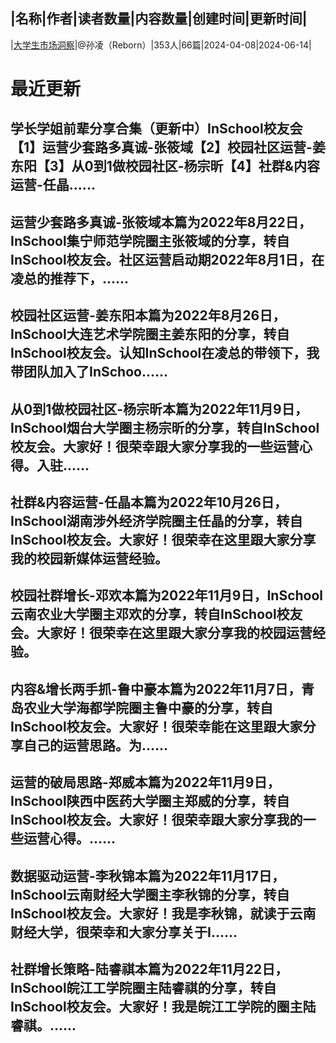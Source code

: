 |名称|作者|读者数量|内容数量|创建时间|更新时间|
---
|[大学生市场洞察](https://xiaobot.net/p/xiaoyuan?refer=0b133df9-27dc-423b-8101-639049001c13)|@孙凌（Reborn）|353人|66篇|2024-04-08|2024-06-14|

# 最近更新
## 学长学姐前辈分享合集（更新中）InSchool校友会【1】运营少套路多真诚-张筱域【2】校园社区运营-姜东阳【3】从0到1做校园社区-杨宗昕【4】社群&内容运营-任晶......
## 运营少套路多真诚-张筱域本篇为2022年8月22日，InSchool集宁师范学院圈主张筱域的分享，转自InSchool校友会。社区运营启动期2022年8月1日，在凌总的推荐下，......
## 校园社区运营-姜东阳本篇为2022年8月26日，InSchool大连艺术学院圈主姜东阳的分享，转自InSchool校友会。认知InSchool在凌总的带领下，我带团队加入了InSchoo......
## 从0到1做校园社区-杨宗昕本篇为2022年11月9日，InSchool烟台大学圈主杨宗昕的分享，转自InSchool校友会。大家好！很荣幸跟大家分享我的一些运营心得。入驻......
## 社群&内容运营-任晶本篇为2022年10月26日，InSchool湖南涉外经济学院圈主任晶的分享，转自InSchool校友会。大家好！很荣幸在这里跟大家分享我的校园新媒体运营经验。
## 校园社群增长-邓欢本篇为2022年11月9日，InSchool云南农业大学圈主邓欢的分享，转自InSchool校友会。大家好！很荣幸在这里跟大家分享我的校园运营经验。
## 内容&增长两手抓-鲁中豪本篇为2022年11月7日，青岛农业大学海都学院圈主鲁中豪的分享，转自InSchool校友会。大家好！很荣幸能在这里跟大家分享自己的运营思路。为......
## 运营的破局思路-郑威本篇为2022年11月9日，InSchool陕西中医药大学圈主郑威的分享，转自InSchool校友会。大家好！很荣幸跟大家分享我的一些运营心得。......
## 数据驱动运营-李秋锦本篇为2022年11月17日，InSchool云南财经大学圈主李秋锦的分享，转自InSchool校友会。大家好！我是李秋锦，就读于云南财经大学，很荣幸和大家分享关于I......
## 社群增长策略-陆睿祺本篇为2022年11月22日，InSchool皖江工学院圈主陆睿祺的分享，转自InSchool校友会。大家好！我是皖江工学院的圈主陆睿祺。......

